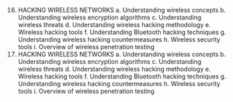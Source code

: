 16.	HACKING WIRELESS NETWORKS
a.	Understanding wireless concepts
b.	Understanding wireless encryption algorithms
c.	Understanding wireless threats
d.	Understanding wireless hacking methodology
e.	Wireless hacking tools
f.	Understanding Bluetooth hacking techniques
g.	Understanding wireless hacking countermeasures
h.	Wireless security tools
i.	Overview of wireless penetration testing
16.	HACKING WIRELESS NETWORKS
a.	Understanding wireless concepts
b.	Understanding wireless encryption algorithms
c.	Understanding wireless threats
d.	Understanding wireless hacking methodology
e.	Wireless hacking tools
f.	Understanding Bluetooth hacking techniques
g.	Understanding wireless hacking countermeasures
h.	Wireless security tools
i.	Overview of wireless penetration testing